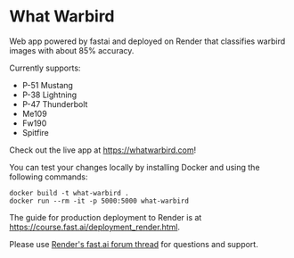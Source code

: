 # What Warbird

Web app powered by fastai and deployed on Render that classifies warbird images with about 85% accuracy. 

Currently supports:
* P-51 Mustang
* P-38 Lightning
* P-47 Thunderbolt
* Me109
* Fw190
* Spitfire

Check out the live app at https://whatwarbird.com!

You can test your changes locally by installing Docker and using the following commands:

```
docker build -t what-warbird .
docker run --rm -it -p 5000:5000 what-warbird
```

The guide for production deployment to Render is at https://course.fast.ai/deployment_render.html.

Please use [Render's fast.ai forum thread](https://forums.fast.ai/t/deployment-platform-render/33953) for questions and support.
